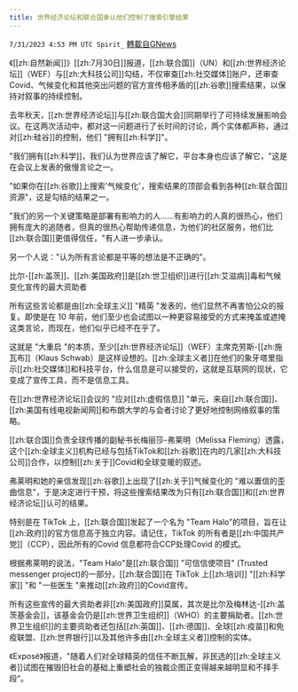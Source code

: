 ```yaml
---
title: 世界经济论坛和联合国承认他们控制了搜索引擎结果
---
```

`7/31/2023 4:53 PM UTC Spirit_` [轉載自GNews](https://gnews.org/articles/1505665)


《[[zh:自然新闻]]》[[zh:7月30日]]报道，[[zh:联合国]]（UN）和[[zh:世界经济论坛]]（WEF）与[[zh:大科技公司]]勾结，不仅审查[[zh:社交媒体]]账户，还审查Covid、气候变化和其他突出问题的官方宣传相矛盾的[[zh:谷歌]]搜索结果，以保持对叙事的持续控制。

去年秋天，[[zh:世界经济论坛]]与[[zh:联合国大会]]同期举行了可持续发展影响会议。在这两次活动中，都对这一问题进行了长时间的讨论，两个实体都声称，通过对[[zh:硅谷]]的控制，他们 "拥有[[zh:科学]]"。

"我们拥有[[zh:科学]]，我们认为世界应该了解它，平台本身也应该了解它，"这是在会议上发表的傲慢言论之一。

"如果你在[[zh:谷歌]]上搜索'气候变化'，搜索结果的顶部会看到各种[[zh:联合国]]资源"，这是勾结的结果之一。

"我们的另一个关键策略是部署有影响力的人......有影响力的人真的很热心，他们拥有庞大的追随者，但真的很热心帮助传递信息，为他们的社区服务，他们比[[zh:联合国]]更值得信任，"有人进一步承认。

另一个人说："认为所有言论都是平等的想法是不正确的"。

比尔-[[zh:盖茨]]、[[zh:美国政府]]是[[zh:世卫组织]]进行[[zh:艾滋病]]毒和气候变化宣传的最大资助者

所有这些言论都是由[[zh:全球主义]] "精英 "发表的，他们显然不再害怕公众的报复。即使是在 10 年前，他们至少也会试图以一种更容易接受的方式来掩盖或遮掩这类言论，而现在，他们似乎已经不在乎了。

这就是 "大重启 "的本质，至少[[zh:世界经济论坛]]（WEF）主席克劳斯-[[zh:施瓦布]]（Klaus Schwab）是这样设想的。[[zh:全球主义者]]在他们的象牙塔里指示[[zh:社交媒体]]和科技平台，什么信息是可以接受的，这就是互联网的现状，它变成了宣传工具，而不是信息工具。

在[[zh:世界经济论坛]]会议的 "应对[[zh:虚假信息]] "单元，来自[[zh:联合国]]、[[zh:美国有线电视新闻网]]和布朗大学的与会者讨论了更好地控制网络叙事的策略。

[[zh:联合国]]负责全球传播的副秘书长梅丽莎-弗莱明（Melissa Fleming）透露，这个[[zh:全球主义]]机构已经与包括TikTok和[[zh:谷歌]]在内的几家[[zh:大科技公司]]合作，以控制[[zh:关于]]Covid和全球变暖的叙述。

弗莱明和她的亲信发现[[zh:谷歌]]上出现了[[zh:关于]]气候变化的 "难以置信的歪曲信息"，于是决定进行干预，将这些搜索结果改为只有[[zh:联合国]]和[[zh:世界经济论坛]]认可的结果。

特别是在 TikTok 上，[[zh:联合国]]发起了一个名为 "Team Halo"的项目，旨在让[[zh:政府]]的官方信息高于独立内容。请记住，TikTok 的所有者是[[zh:中国共产党]]（CCP），因此所有的Covid 信息都符合CCP处理Covid 的模式。

根据弗莱明的说法，"Team Halo"是[[zh:联合国]] "可信信使项目" (Trusted messenger project)的一部分，[[zh:联合国]]在 TikTok 上[[zh:培训]] "[[zh:科学家]] "和 "一些医生 "来推动[[zh:政府]]的Covid宣传。

所有这些宣传的最大资助者非[[zh:美国政府]]莫属，其次是比尔及梅林达-[[zh:盖茨基金会]]，该基金会仍是[[zh:世界卫生组织]]（WHO）的主要捐助者。[[zh:世界卫生组织]]的主要资助者还包括[[zh:英国]]、[[zh:德国]]、全球[[zh:疫苗]]和免疫联盟、[[zh:世界银行]]以及其他许多由[[zh:全球主义者]]控制的实体。

《Exposé》报道，"随着人们对全球精英的信任不断瓦解，非民选的[[zh:全球主义者]]试图在摧毁旧社会的基础上重塑社会的独裁企图正变得越来越明显和不择手段“。





